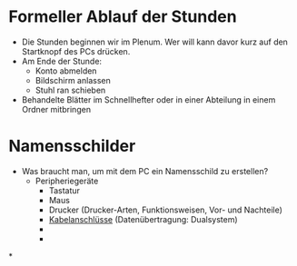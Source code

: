 # Formeller Ablauf der Stunden

* Die Stunden beginnen wir im Plenum. Wer will kann davor kurz auf den Startknopf des PCs drücken.
* Am Ende der Stunde:
    * Konto abmelden
    * Bildschirm anlassen
    * Stuhl ran schieben
* Behandelte Blätter im Schnellhefter oder in einer Abteilung in einem Ordner mitbringen

# Namensschilder
* Was braucht man, um mit dem PC ein Namensschild zu erstellen?
    * Peripheriegeräte
        * Tastatur
        * Maus
        * Drucker (Drucker-Arten, Funktionsweisen, Vor- und Nachteile)
        * [Kabelanschlüsse][1] (Datenübertragung: Dualsystem)
        * 
        * 
[1]: http://www.computerbild.de/fotos/USB-Stecker-und-die-wichtigsten-externen-PC-Anschluesse-4402031.html#1
        * 
